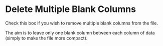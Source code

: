 # Delete Multiple Blank Columns

Check this box if you wish to remove multiple blank columns from the
file.

The aim is to leave only one blank column between each column of data
(simply to make the file more compact).
